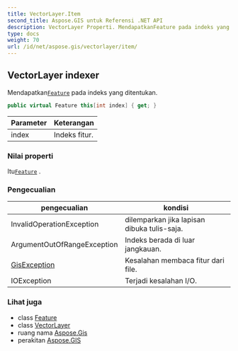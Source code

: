 ```yaml
---
title: VectorLayer.Item
second_title: Aspose.GIS untuk Referensi .NET API
description: VectorLayer Properti. MendapatkanFeature pada indeks yang ditentukan.
type: docs
weight: 70
url: /id/net/aspose.gis/vectorlayer/item/
---
```

## VectorLayer indexer

Mendapatkan[`Feature`](../../feature/) pada indeks yang ditentukan.

```csharp
public virtual Feature this[int index] { get; }
```

| Parameter | Keterangan |
| --- | --- |
| index | Indeks fitur. |

### Nilai properti

Itu[`Feature`](../../feature/) .

### Pengecualian

| pengecualian | kondisi |
| --- | --- |
| InvalidOperationException | dilemparkan jika lapisan dibuka tulis-saja. |
| ArgumentOutOfRangeException | Indeks berada di luar jangkauan. |
| [GisException](../../gisexception/) | Kesalahan membaca fitur dari file. |
| IOException | Terjadi kesalahan I/O. |

### Lihat juga

* class [Feature](../../feature/)
* class [VectorLayer](../)
* ruang nama [Aspose.Gis](../../vectorlayer/)
* perakitan [Aspose.GIS](../../../)



